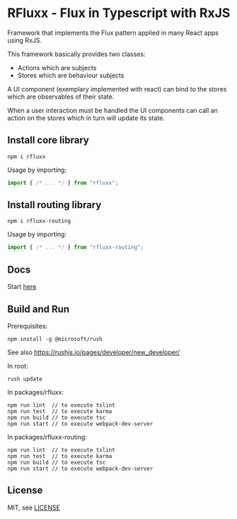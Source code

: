 RFluxx - Flux in Typescript with RxJS
============================

Framework that implements the Flux pattern applied in many React apps using RxJS.

This framework basically provides two classes:
- Actions which are subjects
- Stores which are behaviour subjects

A UI component (exemplary implemented with react) can bind to the stores which are observables of their state.

When a user interaction must be handled the UI components can call an action on the stores which in turn will update its state.

## Install core library

    npm i rfluxx

Usage by importing:

```typescript
import { /* ... */ } from "rfluxx";
```

## Install routing library

    npm i rfluxx-routing

Usage by importing:

```typescript
import { /* ... */ } from "rfluxx-routing";
```

## Docs

Start [here](/docs/index.md)

## Build and Run

Prerequisites:

    npm install -g @microsoft/rush

See also https://rushjs.io/pages/developer/new_developer/

In root:

    rush update

In packages/rfluxx:

    npm run lint  // to execute tslint
    npm run test  // to execute karma
    npm run build // to execute tsc
    npm run start // to execute webpack-dev-server

In packages/rfluxx-routing:

    npm run lint  // to execute tslint
    npm run test  // to execute karma
    npm run build // to execute tsc
    npm run start // to execute webpack-dev-server

## License

MIT, see [LICENSE](LICENSE.MD)
